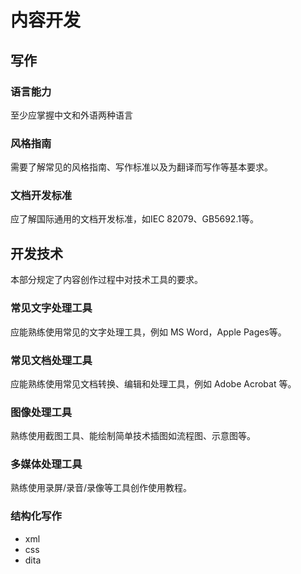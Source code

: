 # 内容开发

## 写作

### 语言能力
至少应掌握中文和外语两种语言

### 风格指南
需要了解常见的风格指南、写作标准以及为翻译而写作等基本要求。

### 文档开发标准
应了解国际通用的文档开发标准，如IEC 82079、GB5692.1等。

## 开发技术
本部分规定了内容创作过程中对技术工具的要求。

### 常见文字处理工具
应能熟练使用常见的文字处理工具，例如 MS Word，Apple Pages等。

### 常见文档处理工具
应能熟练使用常见文档转换、编辑和处理工具，例如 Adobe Acrobat 等。

### 图像处理工具
熟练使用截图工具、能绘制简单技术插图如流程图、示意图等。

### 多媒体处理工具
熟练使用录屏/录音/录像等工具创作使用教程。

### 结构化写作

- xml
- css
- dita
